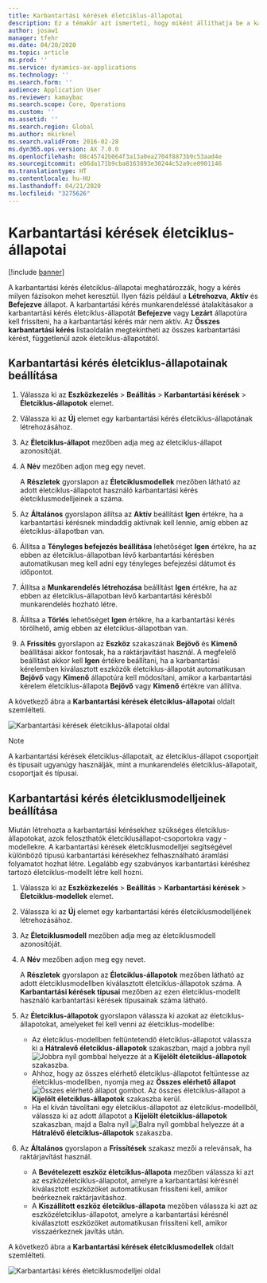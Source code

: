 ```yaml
---
title: Karbantartási kérések életciklus-állapotai
description: Ez a témakör azt ismerteti, hogy miként állíthatja be a karbantartási kérés életciklus-állapotait az Eszközkezelés modulban.
author: josaw1
manager: tfehr
ms.date: 04/20/2020
ms.topic: article
ms.prod: ''
ms.service: dynamics-ax-applications
ms.technology: ''
ms.search.form: ''
audience: Application User
ms.reviewer: kamaybac
ms.search.scope: Core, Operations
ms.custom: ''
ms.assetid: ''
ms.search.region: Global
ms.author: mkirknel
ms.search.validFrom: 2016-02-28
ms.dyn365.ops.version: AX 7.0.0
ms.openlocfilehash: 08c45742b064f3a13a0ea2704f8873b9c53aad4e
ms.sourcegitcommit: e06da171b9cba8163893e30244c52a9ce0901146
ms.translationtype: HT
ms.contentlocale: hu-HU
ms.lasthandoff: 04/21/2020
ms.locfileid: "3275626"
---
```

# <a name="maintenance-request-lifecycle-states"></a>Karbantartási kérések életciklus-állapotai

[!include [banner](../../includes/banner.md)]

 


A karbantartási kérés életciklus-állapotai meghatározzák, hogy a kérés milyen fázisokon mehet keresztül. Ilyen fázis például a **Létrehozva**, **Aktív** és **Befejezve** állapot. A karbantartási kérés munkarendeléssé átalakításakor a karbantartási kérés életciklus-állapotát **Befejezve** vagy **Lezárt** állapotúra kell frissíteni, ha a karbantartási kérés már nem aktív. Az **Összes karbantartási kérés** listaoldalán megtekintheti az összes karbantartási kérést, függetlenül azok életciklus-állapotától.

## <a name="set-up-maintenance-request-lifecycle-states"></a>Karbantartási kérés életciklus-állapotainak beállítása

1. Válassza ki az **Eszközkezelés** \> **Beállítás** \> **Karbantartási kérések** \> **Életciklus-állapotok** elemet.
2. Válassza ki az **Új** elemet egy karbantartási kérés életciklus-állapotának létrehozásához.
3. Az **Életciklus-állapot** mezőben adja meg az életciklus-állapot azonosítóját.
4. A **Név** mezőben adjon meg egy nevet.

    A **Részletek** gyorslapon az **Életciklusmodellek** mezőben látható az adott életciklus-állapotot használó karbantartási kérés életciklusmodelljeinek a száma.

5. Az **Általános** gyorslapon állítsa az **Aktív** beállítást **Igen** értékre, ha a karbantartási kérésnek mindaddig aktívnak kell lennie, amíg ebben az életciklus-állapotban van.
6. Állítsa a **Tényleges befejezés beállítása** lehetőséget **Igen** értékre, ha az ebben az életciklus-állapotban lévő karbantartási kérésben automatikusan meg kell adni egy tényleges befejezési dátumot és időpontot.
7. Állítsa a **Munkarendelés létrehozása** beállítást **Igen** értékre, ha az ebben az életciklus-állapotban lévő karbantartási kérésből munkarendelés hozható létre.
8. Állítsa a **Törlés** lehetőséget **Igen** értékre, ha a karbantartási kérés törölhető, amíg ebben az életciklus-állapotban van.
9. A **Frissítés** gyorslapon az **Eszköz** szakaszának **Bejövő** és **Kimenő** beállításai akkor fontosak, ha a raktárjavítást használ. A megfelelő beállítást akkor kell **Igen** értékre beállítani, ha a karbantartási kérelemben kiválasztott eszközök életciklus-állapotát automatikusan **Bejövő** vagy **Kimenő** állapotúra kell módosítani, amikor a karbantartási kérelem életciklus-állapota **Bejövő** vagy **Kimenő** értékre van állítva.

A következő ábra a **Karbantartási kérések életciklus-állapotai** oldalt szemlélteti.

![Karbantartási kérések életciklus-állapotai oldal](media/02-setup-for-requests.png)

> [!NOTE]
> A karbantartási kérések életciklus-állapotait, az életciklus-állapot csoportjait és típusait ugyanúgy használják, mint a munkarendelés életciklus-állapotait, csoportjait és típusai. 

## <a name="set-up-maintenance-request-lifecycle-models"></a>Karbantartási kérés életciklusmodelljeinek beállítása

Miután létrehozta a karbantartási kérésekhez szükséges életciklus-állapotokat, azok feloszthatók életciklusállapot-csoportokra vagy -modellekre. A karbantartási kérések életciklusmodelljei segítségével különböző típusú karbantartási kérésekhez felhasználható áramlási folyamatot hozhat létre. Legalább egy szabványos karbantartási kéréshez tartozó életciklus-modellt létre kell hozni.

1. Válassza ki az **Eszközkezelés** \> **Beállítás** \> **Karbantartási kérések** \> **Életciklus-modellek** elemet.
2. Válassza ki az **Új** elemet egy karbantartási kérés életciklusmodelljének létrehozásához.
3. Az **Életciklusmodell** mezőben adja meg az életciklusmodell azonosítóját.
4. A **Név** mezőben adjon meg egy nevet.

    A **Részletek** gyorslapon az **Életciklus-állapotok** mezőben látható az adott életciklusmodellben kiválasztott életciklus-állapotok száma. A **Karbantartási kérések típusai** mezőben az ezen életciklus-modellt használó karbantartási kérések típusainak száma látható.

5. Az **Életciklus-állapotok** gyorslapon válassza ki azokat az életciklus-állapotokat, amelyeket fel kell venni az életciklus-modellbe:

    - Az életciklus-modellben feltüntetendő életciklus-állapotot válassza ki a **Hátralevő életciklus-állapotok** szakaszban, majd a jobbra nyíl ![Jobbra nyíl](media/03-setup-for-requests.png) gombbal helyezze át a **Kijelölt életciklus-állapotok** szakaszba.
    - Ahhoz, hogy az összes elérhető életciklus-állapotot feltüntesse az életciklus-modellben, nyomja meg az **Összes elérhető állapot** ![Összes elérhető állapot](media/04-setup-for-requests.png) gombot. Az összes életciklus-állapot a **Kijelölt életciklus-állapotok** szakaszba kerül.
    - Ha el kíván távolítani egy életciklus-állapotot az életciklus-modellből, válassza ki az adott állapotot a **Kijelölt életciklus-állapotok** szakaszban, majd a Balra nyíl ![Balra nyíl](media/05-setup-for-requests.png) gombbal helyezze át a **Hátralévő életciklus-állapotok** szakaszba.

6. Az **Általános** gyorslapon a **Frissítések** szakasz mezői a relevánsak, ha raktárjavítást használ.

    - A **Bevételezett eszköz életciklus-állapota** mezőben válassza ki azt az eszközéletciklus-állapotot, amelyre a karbantartási kérésnél kiválasztott eszközöket automatikusan frissíteni kell, amikor beérkeznek raktárjavításhoz.
    - A **Kiszállított eszköz életciklus-állapota** mezőben válassza ki azt az eszközéletciklus-állapotot, amelyre a karbantartási kérésnél kiválasztott eszközöket automatikusan frissíteni kell, amikor visszaérkeznek javítás után.

A következő ábra a **Karbantartási kérések életciklusmodellek** oldalt szemlélteti.

![Karbantartási kérés életciklusmodelljei oldal](media/06-setup-for-requests.png)
